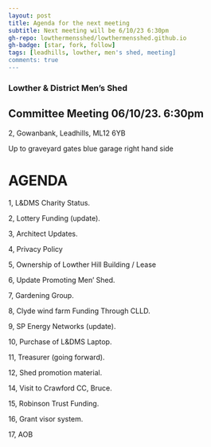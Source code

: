 ```yaml
---
layout: post
title: Agenda for the next meeting
subtitle: Next meeting will be 6/10/23 6:30pm
gh-repo: lowthermensshed/lowthermensshed.github.io
gh-badge: [star, fork, follow]
tags: [leadhills, lowther, men's shed, meeting]
comments: true
---
```

### Lowther & District Men’s Shed

## Committee Meeting 06/10/23. 6:30pm 

2, Gowanbank, Leadhills, ML12 6YB 

Up to graveyard gates blue garage right hand side

# AGENDA 

1, L&DMS Charity Status. 

2, Lottery Funding (update). 

3, Architect Updates. 

4, Privacy Policy 

5, Ownership of Lowther Hill Building / Lease 

6, Update Promoting Men’ Shed. 

7, Gardening Group. 

8, Clyde wind farm Funding Through CLLD. 

9, SP Energy Networks (update). 

10, Purchase of L&DMS Laptop. 

11, Treasurer (going forward). 

12, Shed promotion material. 

14, Visit to Crawford CC, Bruce. 

15, Robinson Trust Funding. 

16, Grant visor system. 

17, AOB 